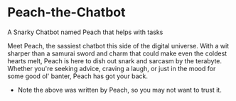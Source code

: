 # Peach-the-Chatbot
A Snarky Chatbot named Peach that helps with tasks

Meet Peach, the sassiest chatbot this side of the digital universe. With a wit sharper than a samurai sword and charm that could make even the coldest hearts melt, Peach is here to dish out snark and sarcasm by the terabyte. Whether you're seeking advice, craving a laugh, or just in the mood for some good ol' banter, Peach has got your back.

* Note the above was written by Peach, so you may not want to trust it.
